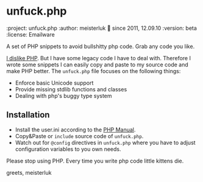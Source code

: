 unfuck.php
==========

:project:       unfuck.php
:author:        meisterluk
:date:          since 2011, 12.09.10
:version:       beta
:license:       Emailware

A set of PHP snippets to avoid bullshitty php code. Grab any code you like.

[I dislike PHP][0]. But I have some legacy code I have to deal with. Therefore I wrote some snippets I can easily copy and paste to my source code and make PHP better. The `unfuck.php` file focuses on the following things:

* Enforce basic Unicode support
* Provide missing stdlib functions and classes
* Dealing with php's buggy type system

Installation
------------

* Install the user.ini according to the [PHP Manual][1].
* Copy&Paste or `include` source code of `unfuck.php`.
* Watch out for `@config` directives in `unfuck.php` where you have to adjust configuration variables to you own needs.

Please stop using PHP. Every time you write php code little kittens die.

greets,
meisterluk

  [0]: http://lukas-prokop.at/proj/documents/php_rant/  "Why I dislike PHP"
  [1]: http://www.php.net/manual/en/configuration.file.per-user.php  "PHP Manual - .user.ini files"

